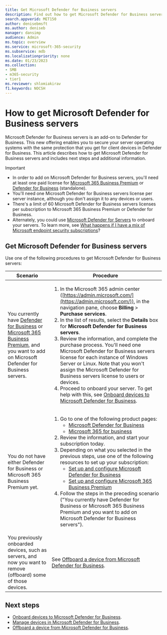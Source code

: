 ```yaml
---
title: Get Microsoft Defender for Business servers
description: Find out how to get Microsoft Defender for Business servers.
search.appverid: MET150
author: denisebmsft
ms.author: deniseb
manager: dansimp 
audience: Admin
ms.topic: overview
ms.service: microsoft-365-security
ms.subservice: mdb
ms.localizationpriority: none
ms.date: 01/23/2023
ms.collection: 
- SMB
- m365-security
- tier1
ms.reviewer: shlomiakirav
f1.keywords: NOCSH 
---
```


# How to get Microsoft Defender for Business servers

Microsoft Defender for Business servers is an add-on to Defender for Business. This new offering enables you to secure your server operating systems with the same protection that you get for client devices in Defender for Business. This article describes how to get Microsoft Defender for Business servers and includes next steps and additional information.

> [!IMPORTANT]
> - In order to add on Microsoft Defender for Business servers, you'll need at least one paid license for [Microsoft 365 Business Premium](../../business-premium/index.md) or [Defender for Business](mdb-overview.md) (standalone). 
> - You'll need one Microsoft Defender for Business servers license per server instance, although you don't assign it to any devices or users.
> - There's a limit of 60 Microsoft Defender for Business servers licenses per subscription to Microsoft 365 Business Premium or Defender for Business.
> - Alternately, you could use [Microsoft Defender for Servers](/azure/defender-for-cloud/defender-for-servers-introduction) to onboard your servers. To learn more, see [What happens if I have a mix of Microsoft endpoint security subscriptions](mdb-faq.yml#what-happens-if-i-have-a-mix-of-microsoft-endpoint-security-subscriptions)?

## Get Microsoft Defender for Business servers

Use one of the following procedures to get Microsoft Defender for Business servers:

| Scenario  | Procedure  |
|---------|---------|
| You currently have [Defender for Business](mdb-overview.md) or [Microsoft 365 Business Premium](../../business-premium/index.md), and you want to add on Microsoft Defender for Business servers.     | <ol><li>In the Microsoft 365 admin center ([https://admin.microsoft.com/](https://admin.microsoft.com/)), in the navigation pane, choose **Billing** > **Purchase services**.</li><li>In the list of results, select the **Details** box for **Microsoft Defender for Business servers**.</li><li>Review the information, and complete the purchase process. You'll need one Microsoft Defender for Business servers license for each instance of Windows Server or Linux. Note that you won't assign the Microsoft Defender for Business servers license to users or devices. </li><li>Proceed to onboard your server. To get help with this, see [Onboard devices to Microsoft Defender for Business](mdb-onboard-devices.md). </li></ol> |
| You do not have either Defender for Business or Microsoft 365 Business Premium yet. | <ol><li>Go to one of the following product pages: <ul><li>[Microsoft Defender for Business](https://aka.ms/DefenderforBusiness)</li><li>[Microsoft 365 for business](https://www.microsoft.com/en-us/microsoft-365/business-h)</li></ul></li><li>Review the information, and start your subscription today.</li><li>Depending on what you selected in the previous steps, use one of the following resources to set up your subscription:<ul><li>[Set up and configure Microsoft Defender for Business](mdb-setup-configuration.md)</li><li>[Set up and configure Microsoft 365 Business Premium](../../business-premium/index.md)</li></ul></li><li>Follow the steps in the preceding scenario ("You currently have Defender for Business or Microsoft 365 Business Premium and you want to add on Microsoft Defender for Business servers").</li></ol> |
| You previously onboarded devices, such as servers, and now you want to remove (offboard) some of those devices. | See [Offboard a device from Microsoft Defender for Business](mdb-offboard-devices.md). |

## Next steps

- [Onboard devices to Microsoft Defender for Business](mdb-onboard-devices.md).
- [Manage devices in Microsoft Defender for Business](mdb-manage-devices.md).
- [Offboard a device from Microsoft Defender for Business](mdb-offboard-devices.md).

